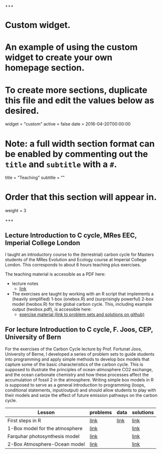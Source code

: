 +++
# Custom widget.
# An example of using the custom widget to create your own homepage section.
# To create more sections, duplicate this file and edit the values below as desired.
widget = "custom"
active = false
date = 2016-04-20T00:00:00

# Note: a full width section format can be enabled by commenting out the `title` and `subtitle` with a `#`.
title = "Teaching"
subtitle = ""

# Order that this section will appear in.
weight = 3

+++

<!-- This is an example of using the *custom* widget to create your own homepage section.

To remove this section, either delete `content/home/teaching.md` or edit the frontmatter of the file to deactivate the widget by setting `active = false`.
 -->

## Lecture Introduction to C cycle, MRes EEC, Imperial College London

I taught an introductory course to the (terrestrial) carbon cycle for Masters students of the MRes Evolution and Ecology course at Imperial College London. This corresponds to about 6 hours teaching plus exercises.
 
The teaching material is accessible as a PDF here:

* lecture notes 
    * [link](http://bstocker.net/wp-content/uploads/2016/09/intro_to_c_cycle_teaching_EEC_MRes_oct_2015_novid.pdf)
* The exercises are taught by working with an R script that implements a (heavily simplified) 1-box (onebox.R) and (surprisingly powerful) 2-box model (twobox.R) for the global carbon cycle. This, including example output (twobox.pdf), is accessible here:
    * [exercise material (link to problem sets and solutions on github)](https://github.com/stineb/teaching/tree/master/lab_imperial)
 

## For lecture Introduction to C cycle, F. Joos, CEP, University of Bern

For the exercises of the Carbon Cycle lecture by Prof. Fortunat Joos, University of Berne, I developed a series of problem sets to guide students into programming and apply simple methods to develop box models that capture some of the basic characteristics of the carbon cycle. This is supposed to illustrate the principles of ocean-atmosphere CO2 exchange, and the ocean carbonate chemistry and how these processes affect the accumulation of fossil 2 in the atmosphere. Writing simple box models in R is supposed to serve as a general introduction to programming (loops, conditional statements, input/output) and should allow students to play with their models and seize the effect of future emission pathways on the carbon cycle.
 
| Lesson                         | problems | data       | solutions |
|------                          |----      |----        |----       | 
| First steps in R               | [link]() | [link](https://github.com/stineb/teaching/blob/master/lab_bern/co2_monthly_maunaloa.txt)   | [link](https://github.com/stineb/teaching/blob/master/lab_bern/solution_carbon_cycle_3.R) |
| 1-Box model for the atmosphere | [link]() |            | [link](https://github.com/stineb/teaching/blob/master/lab_bern/solution_carbon_cycle_4.R) |
| Farquhar photosynthesis model  | [link]() |            | [link](https://github.com/stineb/teaching/blob/master/lab_bern/farquhar_c3_photo.R) |
| 2-Box Atmosphere-Ocean model   | [link]() |            | [link](https://github.com/stineb/teaching/blob/master/lab_bern/2box.R) |
